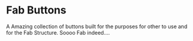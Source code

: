 # Fab Buttons
A Amazing collection of buttons built for the purposes for other to use and for the Fab Structure.
Soooo Fab indeed....
